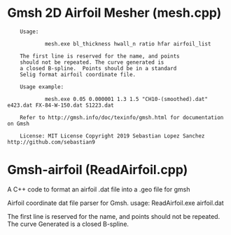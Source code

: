# Gmsh 2D Airfoil Mesher (mesh.cpp)

        Usage:

                mesh.exe bl_thickness hwall_n ratio hfar airfoil_list

        The first line is reserved for the name, and points
        should not be repeated. The curve generated is
        a closed B-spline.  Points should be in a standard
        Selig format airfoil coordinate file.

        Usage example:

                mesh.exe 0.05 0.000001 1.3 1.5 "CH10-(smoothed).dat" e423.dat FX-84-W-150.dat S1223.dat

        Refer to http://gmsh.info/doc/texinfo/gmsh.html for documentation on Gmsh

        License: MIT License Copyright 2019 Sebastian Lopez Sanchez http://github.com/sebastian9

# Gmsh-airfoil (ReadAirfoil.cpp)

A C++ code to format an airfoil .dat file into a .geo file for gmsh

Airfoil coordinate dat file parser for Gmsh.
usage: ReadAirfoil.exe airfoil.dat

The first line is reserved for the name, and points should not be repeated. The curve Generated is a closed B-spline.


